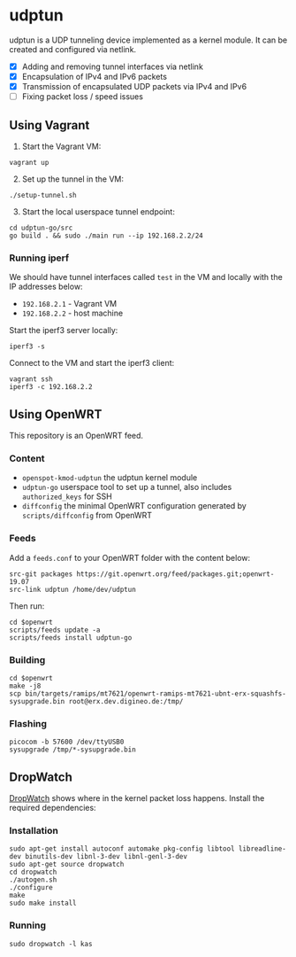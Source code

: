 udptun
======

udptun is a UDP tunneling device implemented as a kernel module.
It can be created and configured via netlink.

* [X] Adding and removing tunnel interfaces via netlink
* [X] Encapsulation of IPv4 and IPv6 packets
* [X] Transmission of encapsulated UDP packets via IPv4 and IPv6
* [ ] Fixing packet loss / speed issues

## Using Vagrant

1. Start the Vagrant VM:

```
vagrant up
```

2. Set up the tunnel in the VM:

```
./setup-tunnel.sh
```

3. Start the local userspace tunnel endpoint:

```
cd udptun-go/src
go build . && sudo ./main run --ip 192.168.2.2/24
```

### Running iperf

We should have tunnel interfaces called `test` in the VM and locally with the IP addresses below:

- `192.168.2.1` - Vagrant VM
- `192.168.2.2` - host machine


Start the iperf3 server locally:

```
iperf3 -s
```

Connect to the VM and start the iperf3 client:

```
vagrant ssh
iperf3 -c 192.168.2.2
```



## Using OpenWRT

This repository is an OpenWRT feed.

### Content

* `openspot-kmod-udptun` the udptun kernel module
* `udptun-go` userspace tool to set up a tunnel, also includes `authorized_keys` for SSH
* `diffconfig` the minimal OpenWRT configuration generated by `scripts/diffconfig` from OpenWRT


### Feeds

Add a `feeds.conf` to your OpenWRT folder with the content below:

```
src-git packages https://git.openwrt.org/feed/packages.git;openwrt-19.07
src-link udptun /home/dev/udptun
```

Then run:

```
cd $openwrt
scripts/feeds update -a
scripts/feeds install udptun-go
```

### Building

```
cd $openwrt
make -j8
scp bin/targets/ramips/mt7621/openwrt-ramips-mt7621-ubnt-erx-squashfs-sysupgrade.bin root@erx.dev.digineo.de:/tmp/
```

### Flashing

```
picocom -b 57600 /dev/ttyUSB0
sysupgrade /tmp/*-sysupgrade.bin
```

## DropWatch

[DropWatch](https://github.com/nhorman/dropwatch) shows where in the kernel packet loss happens.
Install the required dependencies:

### Installation
```
sudo apt-get install autoconf automake pkg-config libtool libreadline-dev binutils-dev libnl-3-dev libnl-genl-3-dev
sudo apt-get source dropwatch
cd dropwatch
./autogen.sh
./configure
make
sudo make install
```

### Running

```
sudo dropwatch -l kas
```
